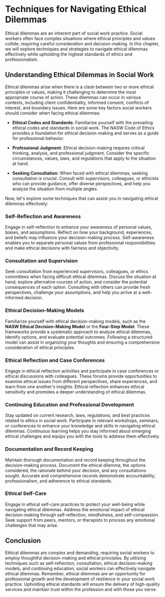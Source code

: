 Techniques for Navigating Ethical Dilemmas
=====================================================

Ethical dilemmas are an inherent part of social work practice. Social workers often face complex situations where ethical principles and values collide, requiring careful consideration and decision-making. In this chapter, we will explore techniques and strategies to navigate ethical dilemmas effectively while upholding the highest standards of ethics and professionalism.

Understanding Ethical Dilemmas in Social Work
---------------------------------------------

Ethical dilemmas arise when there is a clash between two or more ethical principles or values, making it challenging to determine the most appropriate course of action. These dilemmas can occur in various contexts, including client confidentiality, informed consent, conflicts of interest, and boundary issues. Here are some key factors social workers should consider when facing ethical dilemmas:

* **Ethical Codes and Standards**: Familiarize yourself with the prevailing ethical codes and standards in social work. The NASW Code of Ethics provides a foundation for ethical decision-making and serves as a guide for professional behavior.

* **Professional Judgment**: Ethical decision-making requires critical thinking, analysis, and professional judgment. Consider the specific circumstances, values, laws, and regulations that apply to the situation at hand.

* **Seeking Consultation**: When faced with ethical dilemmas, seeking consultation is crucial. Consult with supervisors, colleagues, or ethicists who can provide guidance, offer diverse perspectives, and help you analyze the situation from multiple angles.

Now, let's explore some techniques that can assist you in navigating ethical dilemmas effectively:

### Self-Reflection and Awareness

Engage in self-reflection to enhance your awareness of personal values, biases, and assumptions. Reflect on how your background, experiences, and beliefs may influence your decision-making process. Self-awareness enables you to separate personal values from professional responsibilities and make ethical decisions with fairness and objectivity.

### Consultation and Supervision

Seek consultation from experienced supervisors, colleagues, or ethics committees when facing difficult ethical dilemmas. Discuss the situation at hand, explore alternative courses of action, and consider the potential consequences of each option. Consulting with others can provide fresh perspectives, challenge your assumptions, and help you arrive at a well-informed decision.

### Ethical Decision-Making Models

Familiarize yourself with ethical decision-making models, such as the **NASW Ethical Decision-Making Model** or the **Four-Step Model**. These frameworks provide a systematic approach to analyze ethical dilemmas, identify options, and evaluate potential outcomes. Following a structured model can assist in organizing your thoughts and ensuring a comprehensive consideration of ethical principles.

### Ethical Reflection and Case Conferences

Engage in ethical reflection activities and participate in case conferences or ethical discussions with colleagues. These forums provide opportunities to examine ethical issues from different perspectives, share experiences, and learn from one another's insights. Ethical reflection enhances ethical sensitivity and promotes a deeper understanding of ethical dilemmas.

### Continuing Education and Professional Development

Stay updated on current research, laws, regulations, and best practices related to ethics in social work. Participate in relevant workshops, seminars, or conferences to enhance your knowledge and skills in navigating ethical dilemmas. Continuous learning helps you stay informed about emerging ethical challenges and equips you with the tools to address them effectively.

### Documentation and Record Keeping

Maintain thorough documentation and record keeping throughout the decision-making process. Document the ethical dilemma, the options considered, the rationale behind your decision, and any consultations sought. Accurate and comprehensive records demonstrate accountability, professionalism, and adherence to ethical standards.

### Ethical Self-Care

Engage in ethical self-care practices to protect your well-being while navigating ethical dilemmas. Address the emotional impact of ethical decision-making through self-reflection, mindfulness, and self-compassion. Seek support from peers, mentors, or therapists to process any emotional challenges that may arise.

Conclusion
----------

Ethical dilemmas are complex and demanding, requiring social workers to employ thoughtful decision-making and ethical principles. By utilizing techniques such as self-reflection, consultation, ethical decision-making models, and continuing education, social workers can effectively navigate ethical dilemmas. Remember, ethical dilemmas are an opportunity for professional growth and the development of resilience in your social work practice. Upholding ethical standards will ensure the delivery of high-quality services and maintain trust within the profession and with those you serve.
